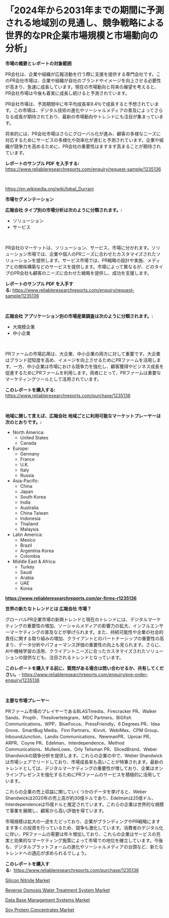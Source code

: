 <p><h1>「2024年から2031年までの期間に予測される地域別の見通し、競争戦略による世界的なPR企業市場規模と市場動向の分析」</h1></p><p><strong>市場の概要とレポートの対象範囲</strong></p>
<p><p>PR会社は、企業や組織が広報活動を行う際に支援を提供する専門会社です。このPR会社市場は、企業や組織が自社のブランドやイメージを向上させる必要性が高まり、急速に成長しています。現在の市場動向と将来の展望を考えると、PR会社市場は今後も着実に成長し続けると予測されています。</p><p>PR会社市場は、予測期間中に年平均成長率9.4％で成長すると予想されています。この市場は、デジタル技術の進化やソーシャルメディアの普及によってさらなる成長が期待されており、最新の市場動向やトレンドにも注目が集まっています。</p><p>将来的には、PR会社市場はさらにグローバル化が進み、顧客の多様なニーズに対応するためにサービスの多様化や効率化が進むと予測されています。企業や組織が競争力を高めるために、PR会社の重要性はますます高まることが期待されています。</p></p>
<p><strong>レポートのサンプル PDF を入手する:</strong> <a href="https://www.reliableresearchreports.com/enquiry/request-sample/1235136">https://www.reliableresearchreports.com/enquiry/request-sample/1235136</a></p>
<p>&nbsp;</p>
<p><a href="https://en.wikipedia.org/wiki/Iqbal_Durrani">https://en.wikipedia.org/wiki/Iqbal_Durrani</a></p>
<p><strong>市場セグメンテーション</strong></p>
<p><strong>広報会社 タイプ別の市場分析は次のように分類されます。:</strong></p>
<p><ul><li>ソリューション</li><li>サービス</li></ul></p>
<p>&nbsp;</p>
<p><p>PR会社のマーケットは、ソリューション、サービス、市場に分かれます。ソリューション市場では、企業や個人のPRニーズに合わせたカスタマイズされたソリューションを提供します。サービス市場では、PR戦略の設計や実施、メディアとの関係構築などのサービスを提供します。市場によって異なるが、どのタイプのPR会社も顧客のニーズに合わせた戦略を提供し、成功を支援します。</p></p>
<p><strong>レポートのサンプル PDF を入手する:</strong>&nbsp;<a href="https://www.reliableresearchreports.com/enquiry/request-sample/1235136">https://www.reliableresearchreports.com/enquiry/request-sample/1235136</a></p>
<p>&nbsp;</p>
<p><strong> 広報会社 アプリケーション別の市場産業調査は次のように分類されます。:</strong></p>
<p><ul><li>大規模企業</li><li>中小企業</li></ul></p>
<p>&nbsp;</p>
<p><p>PRファームの市場応用は、大企業、中小企業の両方に対して重要です。大企業はブランド認知度を高め、イメージを向上させるためにPRファームを活用します。一方、中小企業は市場における競争力を強化し、顧客獲得やビジネス成長を促進するためにPRファームを利用します。両者にとって、PRファームは重要なマーケティングツールとして活用されています。</p></p>
<p><strong>このレポートを購入する:</strong>&nbsp; <a href="https://www.reliableresearchreports.com/purchase/1235136">https://www.reliableresearchreports.com/purchase/1235136</a></p>
<p>&nbsp;</p>
<p><strong>地域に関して言えば、広報会社 地域ごとに利用可能なマーケットプレーヤーは次のとおりです。:</strong></p>
<p><ul>
    <li>
        North America:
        <ul>
            <li>United States</li>
            <li>Canada</li>
        </ul>
    </li>
    <li>
        Europe:
        <ul>
            <li>Germany</li>
            <li>France</li>
            <li>U.K.</li>
            <li>Italy</li>
            <li>Russia</li>
        </ul>
    </li>
    <li>
        Asia-Pacific:
        <ul>
            <li>China</li>
            <li>Japan</li>
            <li>South Korea</li>
            <li>India</li>
            <li>Australia</li>
            <li>China Taiwan</li>
            <li>Indonesia</li>
            <li>Thailand</li>
            <li>Malaysia</li>
        </ul>
    </li>
    <li>
        Latin America:
        <ul>
            <li>Mexico</li>
            <li>Brazil</li>
            <li>Argentina Korea</li>
            <li>Colombia</li>
        </ul>
    </li>
    <li>
        Middle East & Africa:
        <ul>
            <li>Turkey</li>
            <li>Saudi</li>
            <li>Arabia</li>
            <li>UAE</li>
            <li>Korea</li>
        </ul>
    </li>
    </ul></p>
<p><strong><a href="https://www.reliableresearchreports.com/pr-firms-r1235136">https://www.reliableresearchreports.com/pr-firms-r1235136</a></strong>&nbsp;</p>
<p><strong>世界の新たなトレンドとは 広報会社 市場？</strong></p>
<p><p>グローバルPR企業市場の新興トレンドと現在のトレンドには、デジタルマーケティングの重要性の増加、ソーシャルメディアの影響力の拡大、インフルエンサーマーケティングの普及などが挙げられます。また、持続可能性や企業の社会的責任に関する取り組みの増加、クライアントとのパートナーシップの重要性の高まり、データ分析やパフォーマンス評価の重要性の向上も見られます。さらに、AIや機械学習の活用、クライアントニーズに合ったカスタマイズされたソリューションの提供なども、注目されるトレンドとなっています。</p></p>
<p><strong>このレポートを購入する前に、質問がある場合は問い合わせるか、共有してください。</strong>- <a href="https://www.reliableresearchreports.com/enquiry/pre-order-enquiry/1235136">https://www.reliableresearchreports.com/enquiry/pre-order-enquiry/1235136</a></p>
<p>&nbsp;</p>
<p><strong>主要な市場プレーヤー</strong></p>
<p><p>PRファーム市場のプレイヤーであるBLASTmedia、Firecracker PR、Walker Sands、Propllr、Thesilvertelegram、MDC Partners、BIGfish Communications、WPP、BlueFocus、PressFriendly、6 Degrees PR、Idea Grove、SmartBug Media、Finn Partners、Kivvit、WebiMax、CPM Group、InboundJunction、Landis Communications、NewmanPR、Uproar PR、ARPR、Coyne PR、Edelman、Interdependence、Method Communications、MullenLowe、Orly Telisman PR、SlicedBrand、Weber Shandwickの競争分析を提供します。これらの企業の中で、Weber Shandwickは市場シェアでリードしており、市場成長率も高いことが特筆されます。最新のトレンドとしては、デジタルマーケティングの重要性が増しており、企業はオンラインプレゼンスを強化するためにPRファームのサービスを積極的に活用しています。</p><p>これらの企業の売上収益に関していくつかのデータを挙げると、Weber Shandwickは2020年の売上高が約30億ドルであり、Edelmanは25億ドル、Interdependenceは15億ドルと推定されています。これらの企業は世界的な規模で事業を展開し、顧客から高い評価を得ています。</p><p>市場規模は拡大の一途をたどっており、企業がブランディングやPR戦略にますます多くの投資を行っているため、競争も激化しています。消費者のデジタル化に伴い、PRファームの需要は年々増加しており、これらの企業はサービスの充実と効果的なマーケティング施策によって市場での地位を確立しています。今後も、デジタルプラットフォームの進化やソーシャルメディアの台頭など、新たなトレンドへの適応が求められるでしょう。</p></p>
<p><strong>このレポートを購入する:</strong>&nbsp;&nbsp;<a href="https://www.reliableresearchreports.com/purchase/1235136">https://www.reliableresearchreports.com/purchase/1235136</a></p>
<p><p><a href="https://github.com/tyleolden34345/Market-Research-Report-List-1/blob/main/silicon-nitride-market.md">Silicon Nitride Market</a></p><p><a href="https://issuu.com/reportprime-2/docs/reverse-osmosis-water-treatment-system-market-size">Reverse Osmosis Water Treatment System Market</a></p><p><a href="https://issuu.com/reportprime-2/docs/data-base-management-systems-market-size-2030.pptx">Data Base Management Systems Market</a></p><p><a href="https://github.com/ferandochandle/Market-Research-Report-List-1/blob/main/soy-protein-concentrates-market.md">Soy Protein Concentrates Market</a></p></p>